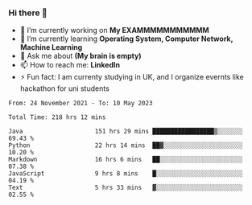 ### Hi there 👋
- 🔭 I’m currently working on **My EXAMMMMMMMMMMM**
- 🌱 I’m currently learning **Operating System, Computer Network, Machine Learning**
- 💬 Ask me about **(My brain is empty)**
- 📫 How to reach me: **LinkedIn**
- ⚡ Fun fact: I am currenty studying in UK, and I organize evernts like hackathon for uni students

<!--START_SECTION:waka-->

```text
From: 24 November 2021 - To: 10 May 2023

Total Time: 218 hrs 12 mins

Java                    151 hrs 29 mins █████████████████▒░░░░░░░   69.43 %
Python                  22 hrs 14 mins  ██▓░░░░░░░░░░░░░░░░░░░░░░   10.20 %
Markdown                16 hrs 6 mins   ██░░░░░░░░░░░░░░░░░░░░░░░   07.38 %
JavaScript              9 hrs 8 mins    █░░░░░░░░░░░░░░░░░░░░░░░░   04.19 %
Text                    5 hrs 33 mins   ▓░░░░░░░░░░░░░░░░░░░░░░░░   02.55 %
```

<!--END_SECTION:waka-->
